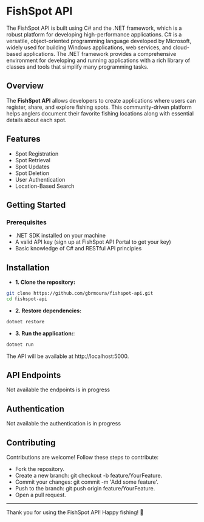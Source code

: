 # FishSpot API

The FishSpot API is built using C# and the .NET framework, which is a robust platform for developing high-performance applications. C# is a versatile, object-oriented programming language developed by Microsoft, widely used for building Windows applications, web services, and cloud-based applications. The .NET framework provides a comprehensive environment for developing and running applications with a rich library of classes and tools that simplify many programming tasks.

## Overview
The **FishSpot API** allows developers to create applications where users can register, share, and explore fishing spots. This community-driven platform helps anglers document their favorite fishing locations along with essential details about each spot.

## Features
* Spot Registration
* Spot Retrieval
* Spot Updates
* Spot Deletion
* User Authentication
* Location-Based Search

## Getting Started

### Prerequisites
* .NET SDK installed on your machine
* A valid API key (sign up at FishSpot API Portal to get your key)
* Basic knowledge of C# and RESTful API principles

## Installation

* **1. Clone the repository:**

```bash
git clone https://github.com/gbrmoura/fishspot-api.git
cd fishspot-api
```
* **2. Restore dependencies:**

```bash
dotnet restore
```

* **3. Run the application:**:

```bash
dotnet run
```
The API will be available at http://localhost:5000.

## API Endpoints

Not available the endpoints is in progress

## Authentication

Not available the authentication is in progress

## Contributing
Contributions are welcome! Follow these steps to contribute:

* Fork the repository.
* Create a new branch: git checkout -b feature/YourFeature.
* Commit your changes: git commit -m 'Add some feature'.
* Push to the branch: git push origin feature/YourFeature.
* Open a pull request.

---
Thank you for using the FishSpot API! Happy fishing! 🎣
